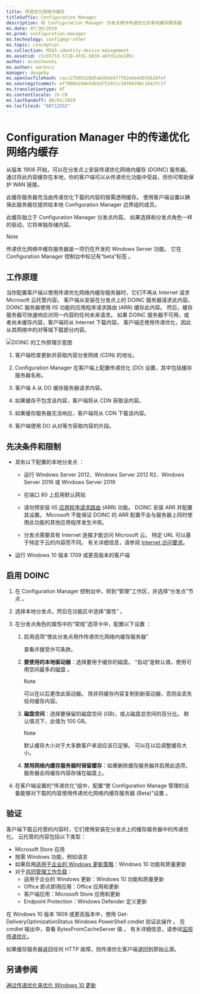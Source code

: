 ```yaml
---
title: 传递优化网络内缓存
titleSuffix: Configuration Manager
description: 将 Configuration Manager 分发点用作传递优化的本地缓存服务器
ms.date: 07/30/2019
ms.prod: configuration-manager
ms.technology: configmgr-other
ms.topic: conceptual
ms.collection: M365-identity-device-management
ms.assetid: c5cb5753-5728-4f81-b830-a6fd1a3e105c
author: aczechowski
ms.author: aaroncz
manager: dougeby
ms.openlocfilehash: cacc27b95328d5abd43e477762ebe4d55562bfef
ms.sourcegitcommit: ef7800a294e5db5d751921c34f60296c1642fc1f
ms.translationtype: HT
ms.contentlocale: zh-CN
ms.lasthandoff: 08/01/2019
ms.locfileid: "68712552"
---
```

# <a name="delivery-optimization-in-network-cache-in-configuration-manager"></a>Configuration Manager 中的传递优化网络内缓存

<!--3555764-->

从版本 1906 开始，可以在分发点上安装传递优化网络内缓存 (DOINC) 服务器。 通过将此内容缓存在本地，你的客户端可以从传递优化功能中受益，但你可帮助保护 WAN 链接。

此缓存服务器充当由传递优化下载的内容的按需透明缓存。 使用客户端设置以确保此服务器仅提供给本地 Configuration Manager 边界组的成员。

此缓存独立于 Configuration Manager 分发点内容。 如果选择和分发点角色一样的驱动，它将单独存储内容。

> [!Note]  
> 传递优化网络中缓存服务器是一项仍在开发的 Windows Server 功能。 它在 Configuration Manager 控制台中标记有“beta”标签  。  


## <a name="how-it-works"></a>工作原理

当你配置客户端以使用传递优化网络内缓存服务器时，它们不再从 Internet 请求 Microsoft 云托管内容。 客户端从安装在分发点上的 DOINC 服务器请求此内容。 DOINC 服务器使用 IIS 功能的应用程序请求路由 (ARR) 缓存此内容。 然后，缓存服务器可快速响应对同一内容的任何未来请求。 如果 DOINC 服务器不可用，或者尚未缓存内容，客户端将从 Internet 下载内容。 客户端还使用传递优化，因此从其网络中的对等端下载部分内容。

![DOINC 的工作原理示意图](media/3555764-delivery-optimization-in-network-cache.png)

1. 客户端检查更新并获取内容分发网络 (CDN) 的地址。

2. Configuration Manager 在客户端上配置传递优化 (DO) 设置，其中包括缓存服务器名称。

3. 客户端 A 从 DO 缓存服务器请求内容。

4. 如果缓存不包含该内容，客户端将从 CDN 获取该内容。

5. 如果缓存服务器无法响应，客户端将从 CDN 下载该内容。

6. 客户端使用 DO 从对等方获取内容的片段。


## <a name="prerequisites-and-limitations"></a>先决条件和限制

- 具有以下配置的本地分发点  ：

    - 运行 Windows Server 2012、Windows Server 2012 R2、Windows Server 2016 或 Windows Server 2019

    - 在端口 80 上启用默认网站

    - 请勿预安装 IIS [应用程序请求路由](https://docs.microsoft.com/iis/extensions/planning-for-arr/application-request-routing-version-2-overview) (ARR) 功能。 DOINC 安装 ARR 并配置其设置。 Microsoft 不能保证 DOINC 的 ARR 配置不会与服务器上同时使用此功能的其他应用程序发生冲突。

    - 分发点需要具有 Internet 连接才能访问 Microsoft 云。 特定 URL 可以基于特定于云的内容而不同。 有关详细信息，请参阅 [Internet 访问要求](/sccm/core/plan-design/network/internet-endpoints)。

- 运行 Windows 10 版本 1709 或更高版本的客户端


## <a name="enable-doinc"></a>启用 DOINC

1. 在 Configuration Manager 控制台中，转到“管理”工作区，并选择“分发点”节点   。

1. 选择本地分发点，然后在功能区中选择“属性”  。

1. 在分发点角色的属性中的“常规”选项卡中，配置以下设置  ：  

    1. 启用选项“使此分发点用作传递优化网络内缓存服务器”   

        查看并接受许可条款。

    2. **要使用的本地驱动器**：选择要用于缓存的磁盘。 “自动”是默认值，使用可用空间最多的磁盘  。  

        > [!Note]  
        > 可以在以后更改此驱动器。 除非将缓存内容复制到新驱动器，否则会丢失任何缓存内容。

    3. **磁盘空间**：选择要保留的磁盘空间 (GB)，或占磁盘总空间的百分比。 默认情况下，此值为 100 GB。

        > [!Note]  
        > 默认缓存大小对于大多数客户来说应该已足够。 可以在以后调整缓存大小。

    4. **禁用网络内缓存服务器时保留缓存**：如果删除缓存服务器并启用此选项，服务器会将缓存内容存储在磁盘上。  

1. 在客户端设置的“传递优化”组中，配置“使 Configuration Manage 管理的设备能够对下载的内容使用传递优化网络内缓存服务器 (Beta)”设置   。  


## <a name="verify"></a>验证

客户端下载云托管的内容时，它们使用安装在分发点上的缓存服务器中的传递优化。 云托管的内容包括以下类型：

- Microsoft Store 应用
- 按需 Windows 功能，例如语言
- 如果启用[适用于企业的 Windows 更新策略](/sccm/sum/deploy-use/integrate-windows-update-for-business-windows-10)：Windows 10 功能和质量更新
- 对于[共同管理工作负载](/sccm/comanage/workloads)：
    - 适用于企业的 Windows 更新：Windows 10 功能和质量更新
    - Office 即点即用应用：Office 应用和更新
    - 客户端应用：Microsoft Store 应用和更新
    - Endpoint Protection：Windows Defender 定义更新

在 Windows 10 版本 1809 或更高版本中，使用 Get-DeliveryOptimizationStatus Windows PowerShell cmdlet 验证此操作  。 在 cmdlet 输出中，查看 BytesFromCacheServer 值  。 有关详细信息，请参阅[监视传递优化](https://docs.microsoft.com/windows/deployment/update/waas-delivery-optimization-setup#monitor-delivery-optimization)。

如果缓存服务器返回任何 HTTP 故障，则传递优化客户端退回到原始云源。


## <a name="see-also"></a>另请参阅

[通过传递优化来优化 Windows 10 更新](/sccm/sum/deploy-use/optimize-windows-10-update-delivery)
